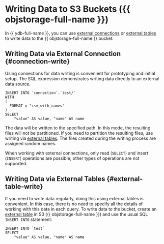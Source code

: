 # Writing Data to S3 Buckets ({{ objstorage-full-name }})

In {{ ydb-full-name }}, you can use [external connections](#connection-write) or [external tables](#external-table-write) to write data to the {{ objstorage-full-name }} bucket.

## Writing Data via External Connection {#connection-write}

Using connections for data writing is convenient for prototyping and initial setup. The SQL expression demonstrates writing data directly to an external data source.

```yql
INSERT INTO `connection`.`test/`
WITH
(
  FORMAT = "csv_with_names"
)
SELECT
    "value" AS value, "name" AS name
```

The data will be written to the specified path. In this mode, the resulting files will not be partitioned. If you need to partition the resulting files, use writing via [external tables](#external-table-write). The files created during the writing process are assigned random names.

When working with external connections, only read (`SELECT`) and insert (`INSERT`) operations are possible; other types of operations are not supported.

## Writing Data via External Tables {#external-table-write}

If you need to write data regularly, doing this using external tables is convenient. In this case, there is no need to specify all the details of working with this data in each query. To write data to the bucket, create an [external table](external_table.md) in S3 ({{ objstorage-full-name }}) and use the usual SQL `INSERT INTO` statement:

```yql
INSERT INTO `test`
SELECT
    "value" AS value, "name" AS name
```